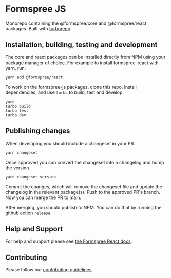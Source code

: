 # Formspree JS

Monorepo containing the @formspree/core and @formspree/react packages. Built with [turborepo](https://turbo.build/).

## Installation, building, testing and development

The core and react packages can be installed directly from NPM using your package manager of choice. For example to install formspree-react with yarn, run:

```
yarn add @formspree/react
```

To work on the formspree-js packages, clone this repo, install dependencies, and use `turbo` to build, test and develop:

```
yarn
turbo build
turbo test
turbo dev
```

## Publishing changes

When developing you should include a changeset in your PR.

```
yarn changeset
```

Once approved you can convert the changeset into a changelog and bump the version.

```
yarn changeset version
```

Commit the changes, which will remove the changeset file and update the changelog in the relevant
package(s). Push to the approved PR's branch. Now you can merge the PR to main.

After merging, you should publish to NPM. You can do that by running the github action
`release`.

## Help and Support

For help and support please see [the Formspree React docs](https://help.formspree.io/hc/en-us/articles/360055613373).

## Contributing

Please follow our [contributing guidelines](./.github/CONTRIBUTING.md).
